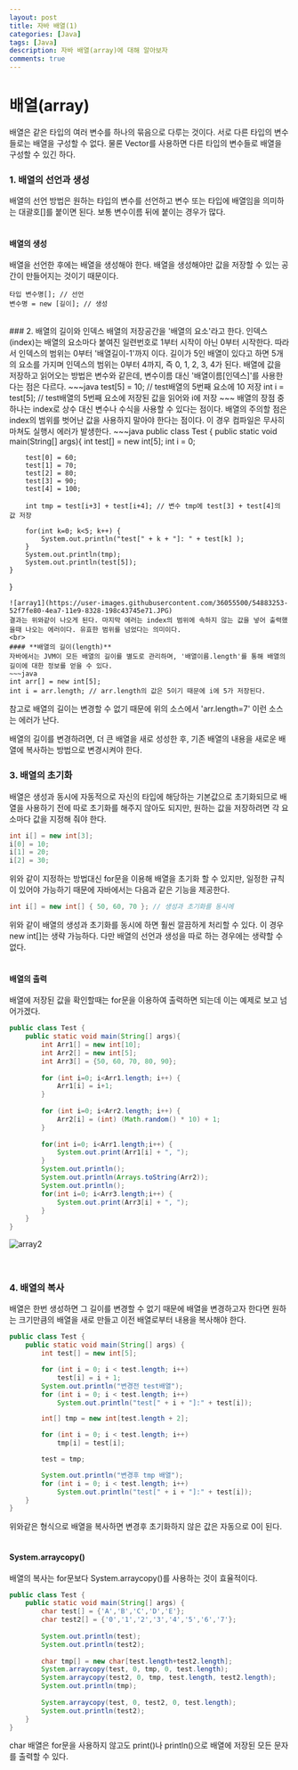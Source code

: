 ```yaml
---
layout: post
title: 자바 배열(1)
categories: [Java]
tags: [Java]
description: 자바 배열(array)에 대해 알아보자
comments: true
---
```


# **배열(array)**  
배열은 같은 타입의 여러 변수를 하나의 묶음으로 다루는 것이다. 서로 다른 타입의 변수들로는 배열을 구성할 수 없다. 물론 Vector를 사용하면 다른 타입의 변수들로 배열을 구성할 수 있긴 하다.  

### 1. 배열의 선언과 생성  
배열의 선언 방법은 원하는 타입의 변수를 선언하고 변수 또는 타입에 배열임을 의미하는 대괄호[]를 붙이면 된다. 보통 변수이름 뒤에 붙이는 경우가 많다.  
<br>  
#### **배열의 생성**  
배열을 선언한 후에는 배열을 생성해야 한다. 배열을 생성해야만 값을 저장할 수 있는 공간이 만들어지는 것이기 때문이다.  
~~~
타입 변수명[]; // 선언
변수명 = new [길이]; // 생성
~~~  
<br>  
### 2. 배열의 길이와 인덱스  
배열의 저장공간을 '배열의 요소'라고 한다. 인덱스(index)는 배열의 요소마다 붙여진 일련번호로 1부터 시작이 아닌 0부터 시작한다. 따라서 인덱스의 범위는 0부터 '배열길이-1'까지 이다. 길이가 5인 배열이 있다고 하면 5개의 요소를 가지며 인덱스의 범위는 0부터 4까지, 즉 0, 1, 2, 3, 4가 된다.  
배열에 값을 저장하고 읽어오는 방법은 변수와 같은데, 변수이름 대신 '배열이름[인덱스]'를 사용한다는 점은 다르다.  
~~~java
test[5] = 10; // test배열의 5번째 요소에 10 저장
int i = test[5]; // test배열의 5번째 요소에 저장된 값을 읽어와 i에 저장
~~~  
배열의 장점 중 하나는 index로 상수 대신 변수나 수식을 사용할 수 있다는 점이다. 배열의 주의할 점은 index의 범위를 벗어난 값을 사용하지 말아야 한다는 점이다. 이 경우 컴파일은 무사히 마쳐도 실행시 에러가 발생한다.  
~~~java
public class Test {
	public static void main(String[] args){
		int test[] = new int[5];
		int i  = 0;
		
		test[0] = 60;
		test[1] = 70;
		test[2] = 80;
		test[3] = 90;
		test[4] = 100;
		
		int tmp = test[i+3] + test[i+4]; // 변수 tmp에 test[3] + test[4]의 값 저장
		
		for(int k=0; k<5; k++) {
			System.out.println("test[" + k + "]: " + test[k] );
		}
		System.out.println(tmp);
		System.out.println(test[5]);
    }
}
~~~  
![array1](https://user-images.githubusercontent.com/36055500/54883253-52f7fe80-4ea7-11e9-8328-198c43745e71.JPG)  
결과는 위와같이 나오게 된다. 마지막 에러는 index의 범위에 속하지 않는 값을 넣어 출력했을때 나오는 에러이다. 유효한 범위를 넘었다는 의미이다.  
<br>  
#### **배열의 길이(length)**  
자바에서는 JVM이 모든 배열의 길이를 별도로 관리하며, '배열이름.length'를 통해 배열의 길이에 대한 정보를 얻을 수 있다.  
~~~java
int arr[] = new int[5];
int i = arr.length; // arr.length의 값은 5이기 때문에 i에 5가 저장된다.
~~~  
참고로 배열의 길이는 변경할 수 없기 때문에 위의 소스에서 'arr.length=7' 이런 소스는 에러가 난다.  

배열의 길이를 변경하려면, 더 큰 배열을 새로 성성한 후, 기존 배열의 내용을 새로운 배열에 복사하는 방법으로 변경시켜야 한다. 
<br>  
### 3. 배열의 초기화  
배열은 생성과 동시에 자동적으로 자신의 타입에 해당하는 기본값으로 초기화되므로 배열을 사용하기 전에 따로 초기화를 해주지 않아도 되지만, 원하는 값을 저장하려면 각 요소마다 값을 지정해 줘야 한다.  
~~~java
int i[] = new int[3];
i[0] = 10;
i[1] = 20;
i[2] = 30;
~~~  
위와 같이 지정하는 방법대신 for문을 이용해 배열을 초기화 할 수 있지만, 일정한 규칙이 있어야 가능하기 때문에 자바에서는 다음과 같은 기능을 제공한다.  
~~~java
int i[] = new int[] { 50, 60, 70 }; // 생성과 초기화를 동시에
~~~  
위와 같이 배열의 생성과 초기화를 동시에 하면 훨씬 깔끔하게 처리할 수 있다. 이 경우 new int[]는 생략 가능하다. 다만 배열의 선언과 생성을 따로 하는 경우에는 생략할 수 없다.  
<br>  
#### **배열의 출력**  
배열에 저장된 값을 확인할때는 for문을 이용하여 출력하면 되는데 이는 예제로 보고 넘어가겠다.
~~~java
public class Test {
	public static void main(String[] args){
		int Arr1[] = new int[10];
		int Arr2[] = new int[5];
		int Arr3[] = {50, 60, 70, 80, 90};
		
		for (int i=0; i<Arr1.length; i++) {
			Arr1[i] = i+1;
		}
		
		for (int i=0; i<Arr2.length; i++) {
			Arr2[i] = (int) (Math.random() * 10) + 1;
		}
		
		for(int i=0; i<Arr1.length;i++) {
			System.out.print(Arr1[i] + ", ");
		}
		System.out.println();
		System.out.println(Arrays.toString(Arr2));
		System.out.println();
		for(int i=0; i<Arr3.length;i++) {
			System.out.print(Arr3[i] + ", ");
		}
    }
}
~~~  
![array2](https://user-images.githubusercontent.com/36055500/54934935-a7ac7f80-4f62-11e9-9ee2-b7ac9a8f4fe9.JPG)  
<br>
<br>  
### 4. 배열의 복사  
배열은 한번 생성하면 그 길이를 변경할 수 없기 때문에 배열을 변경하고자 한다면 원하는 크기만큼의 배열을 새로 만들고 이전 배열로부터 내용을 복사해야 한다.  
~~~java
public class Test {
	public static void main(String[] args) {
		int test[] = new int[5];

		for (int i = 0; i < test.length; i++)
			test[i] = i + 1;
		System.out.println("변경전 test배열");
		for (int i = 0; i < test.length; i++)
			System.out.println("test[" + i + "]:" + test[i]);

		int[] tmp = new int[test.length + 2];

		for (int i = 0; i < test.length; i++)
			tmp[i] = test[i];

		test = tmp;

		System.out.println("변경후 tmp 배열");
		for (int i = 0; i < test.length; i++)
			System.out.println("test[" + i + "]:" + test[i]);
	}
}
~~~  
위와같은 형식으로 배열을 복사하면 변경후 초기화하지 않은 값은 자동으로 0이 된다.  
<br>
#### System.arraycopy()  
배열의 복사는 for문보다 System.arraycopy()를 사용하는 것이 효율적이다.  
~~~java
public class Test {
	public static void main(String[] args) {
		char test[] = {'A','B','C','D','E'};
		char test2[] = {'0','1','2','3','4','5','6','7'};
		
		System.out.println(test);
		System.out.println(test2);
		
		char tmp[] = new char[test.length+test2.length];
		System.arraycopy(test, 0, tmp, 0, test.length);
		System.arraycopy(test2, 0, tmp, test.length, test2.length);
		System.out.println(tmp);
		
		System.arraycopy(test, 0, test2, 0, test.length);
		System.out.println(test2);
	}
}
~~~  
char 배열은 for문을 사용하지 않고도 print()나 println()으로 배열에 저장된 모든 문자를 출력할 수 있다.

